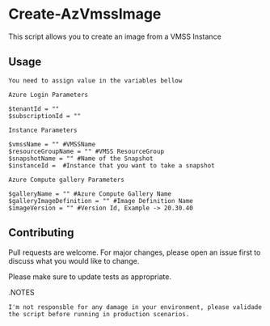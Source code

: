 # Create-AzVmssImage

This script allows you to create an image from a VMSS Instance

## Usage

```
You need to assign value in the variables bellow

Azure Login Parameters

$tenantId = ""
$subscriptionId = ""

Instance Parameters

$vmssName = "" #VMSSName
$resourceGroupName = "" #VMSS ResourceGroup
$snapshotName = "" #Name of the Snapshot
$instanceId =  #Instance that you want to take a snapshot

Azure Compute gallery Parameters

$galleryName = "" #Azure Compute Gallery Name
$galleryImageDefinition = "" #Image Definition Name
$imageVersion = "" #Version Id, Example -> 20.30.40

```

## Contributing
Pull requests are welcome. For major changes, please open an issue first to discuss what you would like to change.

Please make sure to update tests as appropriate.

.NOTES

    I'm not responsble for any damage in your environment, please validade the script before running in production scenarios.